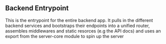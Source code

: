 ## Backend Entrypoint

This is the entrypoint for the entire backend app. 
It pulls in the different backend services and bootstraps their endpoints into a unified router, assembles middlewares and static
resorces (e.g the API docs) and uses an export from the server-core module to spin up the server

